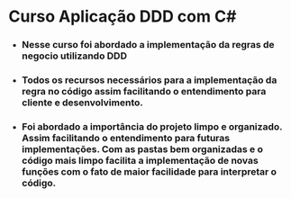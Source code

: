 # Curso Aplicação DDD com C#

- ### Nesse curso foi abordado a implementação da regras de negocio utilizando DDD

- ### Todos os recursos necessários para a implementação da regra no código assim facilitando o entendimento para cliente e desenvolvimento. 

- ### Foi abordado a importância do projeto limpo e organizado. Assim facilitando o entendimento para futuras implementações. Com as pastas bem organizadas e o código mais limpo facilita a implementação de novas funções com o fato de maior facilidade para interpretar o código. 
